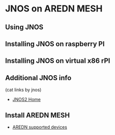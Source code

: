 # JNOS on AREDN MESH

## Using JNOS

## Installing JNOS on raspberry PI

## Installing JNOS on virtual x86 rPI

## Additional JNOS info
(cat links by jnos)
+ [JNOS2 Home](www.langelaar.net/jnos2)

## Install AREDN MESH
+ [AREDN supported devices](https://www.arednmesh.org/content/supported-platform-matrix)    
